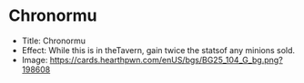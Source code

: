 # Chronormu
- Title:  Chronormu
- Effect:  While this is in theTavern, gain twice the statsof any minions sold.
- Image:  https://cards.hearthpwn.com/enUS/bgs/BG25_104_G_bg.png?198608
